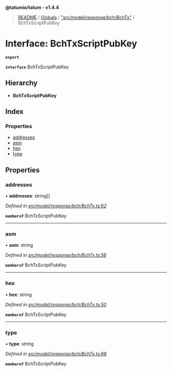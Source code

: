 **@tatumio/tatum - v1.4.4**

> [README](../README.md) / [Globals](../globals.md) / ["src/model/response/bch/BchTx"](../modules/_src_model_response_bch_bchtx_.md) / BchTxScriptPubKey

# Interface: BchTxScriptPubKey

**`export`** 

**`interface`** BchTxScriptPubKey

## Hierarchy

* **BchTxScriptPubKey**

## Index

### Properties

* [addresses](_src_model_response_bch_bchtx_.bchtxscriptpubkey.md#addresses)
* [asm](_src_model_response_bch_bchtx_.bchtxscriptpubkey.md#asm)
* [hex](_src_model_response_bch_bchtx_.bchtxscriptpubkey.md#hex)
* [type](_src_model_response_bch_bchtx_.bchtxscriptpubkey.md#type)

## Properties

### addresses

•  **addresses**: string[]

*Defined in [src/model/response/bch/BchTx.ts:62](https://github.com/tatumio/tatum-js/blob/c5d1e16/src/model/response/bch/BchTx.ts#L62)*

**`memberof`** BchTxScriptPubKey

___

### asm

•  **asm**: string

*Defined in [src/model/response/bch/BchTx.ts:56](https://github.com/tatumio/tatum-js/blob/c5d1e16/src/model/response/bch/BchTx.ts#L56)*

**`memberof`** BchTxScriptPubKey

___

### hex

•  **hex**: string

*Defined in [src/model/response/bch/BchTx.ts:50](https://github.com/tatumio/tatum-js/blob/c5d1e16/src/model/response/bch/BchTx.ts#L50)*

**`memberof`** BchTxScriptPubKey

___

### type

•  **type**: string

*Defined in [src/model/response/bch/BchTx.ts:68](https://github.com/tatumio/tatum-js/blob/c5d1e16/src/model/response/bch/BchTx.ts#L68)*

**`memberof`** BchTxScriptPubKey
